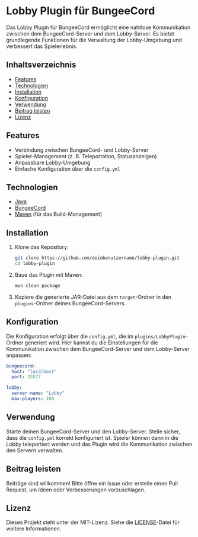 # Lobby Plugin für BungeeCord

Das Lobby Plugin für BungeeCord ermöglicht eine nahtlose Kommunikation zwischen dem BungeeCord-Server und dem Lobby-Server. Es bietet grundlegende Funktionen für die Verwaltung der Lobby-Umgebung und verbessert das Spielerlebnis.

## Inhaltsverzeichnis

- [Features](#features)
- [Technologien](#technologien)
- [Installation](#installation)
- [Konfiguration](#konfiguration)
- [Verwendung](#verwendung)
- [Beitrag leisten](#beitrag-leisten)
- [Lizenz](#lizenz)

## Features

- Verbindung zwischen BungeeCord- und Lobby-Server
- Spieler-Management (z. B. Teleportation, Statusanzeigen)
- Anpassbare Lobby-Umgebung
- Einfache Konfiguration über die `config.yml`

## Technologien

- [Java](https://www.oracle.com/java/technologies/javase-jdk11-downloads.html)
- [BungeeCord](https://www.spigotmc.org/wiki/bungeecord/)
- [Maven](https://maven.apache.org/) (für das Build-Management)

## Installation

1. Klone das Repository:

   ```bash
   git clone https://github.com/deinbenutzername/lobby-plugin.git
   cd lobby-plugin
   ```

2. Baue das Plugin mit Maven:

   ```bash
   mvn clean package
   ```

3. Kopiere die generierte JAR-Datei aus dem `target`-Ordner in den `plugins`-Ordner deines BungeeCord-Servers.

## Konfiguration

Die Konfiguration erfolgt über die `config.yml`, die im `plugins/LobbyPlugin`-Ordner generiert wird. Hier kannst du die Einstellungen für die Kommunikation zwischen dem BungeeCord-Server und dem Lobby-Server anpassen:

```yaml
bungeecord:
  host: "localhost"
  port: 25577

lobby:
  server-name: "Lobby"
  max-players: 100
```

## Verwendung

Starte deinen BungeeCord-Server und den Lobby-Server. Stelle sicher, dass die `config.yml` korrekt konfiguriert ist. Spieler können dann in die Lobby teleportiert werden und das Plugin wird die Kommunikation zwischen den Servern verwalten.

## Beitrag leisten

Beiträge sind willkommen! Bitte öffne ein Issue oder erstelle einen Pull Request, um Ideen oder Verbesserungen vorzuschlagen.

## Lizenz

Dieses Projekt steht unter der MIT-Lizenz. Siehe die [LICENSE](LICENSE)-Datei für weitere Informationen.